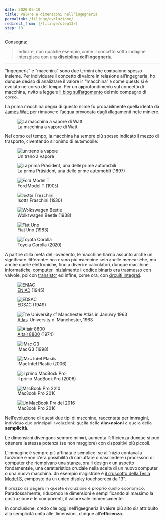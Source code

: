 ```yaml
---
date: 2020-05-10
title: Valore e dimensioni nell’ingegneria
permalink: /filinge/evoluzione/
redirect_from: [/filinge/step13/]
step: 13
---
```

[Consegna](https://filinge.blogspot.com/2020/05/step-13-nellingegneria.html):

> Indicare, con qualche esempio, come il concetto sotto indagine interagisca con una **disciplina dell’ingegneria**.

---

“Ingegneria” e “macchina” sono due termini che compaiono spesso insieme. Per individuare il concetto di valore in relazione all’ingegneria, ho dunque deciso di analizzare il valore in “macchina” e come questo si è evoluto nel corso del tempo. Per un approfondimento sul concetto di macchina, invito a leggere [il blog sull’argomento](https://f274723.blogspot.com/) del mio compagno di corso.

La prima macchina degna di questo nome fu probabilmente quella ideata da [James Watt](https://www.treccani.it/enciclopedia/james-watt) per rimuovere l’acqua provocata dagli allagamenti nelle miniere.

<figure>
	<img src='https://upload.wikimedia.org/wikipedia/commons/5/5c/Watt_steam_pumping_engine.JPG' alt='La macchina a vapore di Watt'>
	<figcaption>La macchina a vapore di Watt</figcaption>
</figure>

Nel corso del tempo, la macchina ha sempre più spesso indicato il mezzo di trasporto, diventando sinonimo di automobile:

<figure>
	<img src='https://upload.wikimedia.org/wikipedia/commons/3/39/Flying_Scotsman_in_Doncaster.JPG' alt='un treno a vapore'>
	<figcaption>Un treno a vapore</figcaption>
</figure>

<figure>
	<img src='https://upload.wikimedia.org/wikipedia/commons/1/10/PresidentFirstCar.jpg' alt='La prima Präsident, una delle prime automobili'>
	<figcaption>La prima Präsident, una delle prime automobili (1897)</figcaption>
</figure>

<figure>
	<img src='https://silodrome.com/wp-content/uploads/2018/11/A-Brief-History-of-the-Model-T-Ford-20a-1600x1024.jpg' alt='Ford Model T'>
	<figcaption>Ford Model T (1908)</figcaption>
</figure>

<figure>
	<img src='https://upload.wikimedia.org/wikipedia/commons/4/42/1929_Isotta_Fraschini_8A_Commodore_IMG_7260.jpg' alt='Isotta Fraschini'>
	<figcaption>Isotta Fraschini (1930)</figcaption>
</figure>

<figure>
	<img src='https://doyouremember.com/wp-content/uploads/2020/01/volkswagen-beetle.png' alt='Wolkswagen Beetle'>
	<figcaption>Wolkswagen Beetle (1938)</figcaption>
</figure>

<figure>
	<img src='https://upload.wikimedia.org/wikipedia/commons/thumb/7/72/Fiat_Uno_%28front%29%2C_Jimbaran.jpg/1200px-Fiat_Uno_%28front%29%2C_Jimbaran.jpg' alt='Fiat Uno'>
	<figcaption>Fiat Uno (1983)</figcaption>
</figure>

<figure>
	<img src='https://upload.wikimedia.org/wikipedia/commons/f/f1/2018_Toyota_Corolla_%28MZEA12R%29_Ascent_Sport_hatchback_%282018-11-02%29_01.jpg' alt='Toyota Corolla'>
	<figcaption>Toyota Corolla (2020)</figcaption>
</figure>

A partire dalla metà del novecento, le macchine hanno assunto anche un significato differente: non erano più macchine solo quelle meccaniche, ma anche quelle elettroniche, fino a divenire calcolatori, dunque macchine informatiche, <a href='https://en.wikipedia.org/wiki/History_of_computing_hardware' hreflang='it'>computer</a>. Inizialmente il codice binario era trasmesso con valvole, poi con [transistor](https://it.wikipedia.org/wiki/Transistor) ed infine, come ora, con [circuiti integrati](https://it.wikipedia.org/wiki/Circuito_integrato).

<figure>
	<img src='https://upload.wikimedia.org/wikipedia/commons/6/6c/ENIAC_Penn1.jpg' alt='ENIAC'>
	<figcaption><a href='https://it.wikipedia.org/wiki/ENIAC' title='ENIAC su Wikipedia'>ENIAC</a> (1945)</figcaption>
</figure>

<figure>
	<img src='https://upload.wikimedia.org/wikipedia/commons/2/22/EDSAC_%2819%29.jpg' alt='EDSAC'>
	<figcaption>EDSAC (1949)</figcaption>
</figure>

<figure>
	<img src='https://upload.wikimedia.org/wikipedia/commons/d/d9/University_of_Manchester_Atlas%2C_January_1963.JPG' alt='The University of Manchester Atlas in January 1963'>
	<figcaption><a href='https://en.wikipedia.org/wiki/Atlas_%28computer%29' title='Atlas su Wikipedia'>Atlas</a>, University of Manchester, 1963</figcaption>
</figure>

<figure>
	<img src='https://upload.wikimedia.org/wikipedia/commons/0/01/Altair_8800_Computer.jpg' alt='Altair 8800'>
	<figcaption><a href='https://en.wikipedia.org/wiki/Altair_8800' title='Altair 8800 su Wikipedia'>Altair 8800</a> (1974)</figcaption>
</figure>

<figure>
	<img src='https://c2.staticflickr.com/4/3508/3832154253_0b584654fa_b.jpg' alt='iMac G3'>
	<figcaption>iMac G3 (1998)</figcaption>
</figure>

<figure>
	<img src='https://d2um6umu4gwssp.cloudfront.net/apple/wp-content/uploads/2017/03/imac-intel-plastic-2006.png' alt='iMac Intel Plastic'>
	<figcaption>iMac Intel Plastic (2006)</figcaption>
</figure>

<figure>
	<img src='https://upload.wikimedia.org/wikipedia/commons/7/76/MacBook_Pro.png' alt='il primo MacBook Pro'>
	<figcaption>il primo MacBook Pro (2006)</figcaption>
</figure>

<figure>
	<img src='https://upload.wikimedia.org/wikipedia/commons/thumb/1/1d/MacBook_Pro%2C_Late-2008.jpg/1920px-MacBook_Pro%2C_Late-2008.jpg' alt='MacBook Pro 2010'>
	<figcaption>MacBook Pro 2010</figcaption>
</figure>

<figure>
	<img src='https://upload.wikimedia.org/wikipedia/commons/4/49/MacBook_Pro_Retina_001.jpg' alt='Un MacBook Pro del 2016'>
	<figcaption>MacBook Pro 2016</figcaption>
</figure>

Nell’evoluzione di questi due tipi di macchine, raccontata per immagini, individuo due principali evoluzioni: quella delle **dimensioni** e quella della **semplicità**.

Le dimensioni divengono sempre minori, aumenta l’efficienza dunque si può ottenere la stessa potenza (se non maggiore) con dispositivi più piccoli.

L’immagine è sempre più affinata e semplice: se all’inizio contava la funzione e non c’era possibilità di camuffare o nascondere i processori di computer che riempivano una stanza, ora il design è un aspetto fondamentale, una caratteristica cruciale nella scelta di un nuovo computer o una nuova macchina. Un esempio magistrale è [il cruscotto della Tesla Model S](https://www.teslarati.com/wp-content/uploads/2018/06/tesla-model-s-dashboard.jpg), composto da un unico display touchscreen da 13".

Il prezzo da pagare in questa evoluzione è proprio quello economico. Paradossalmente, riducendo le dimensioni e semplificando al massimo la costruzione e le componenti, il valore sale immensamente.

In conclusione, credo che oggi nell’ignegneria il valore più alto sia attribuito alla semplicità unita alle dimensioni, dunque all’**efficienza**.
